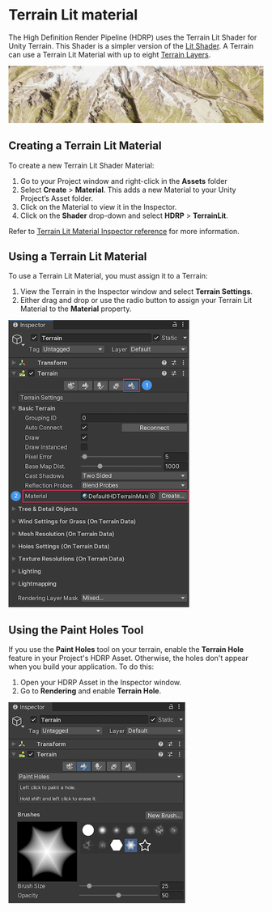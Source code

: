 # Terrain Lit material

The High Definition Render Pipeline (HDRP) uses the Terrain Lit Shader for Unity Terrain. This Shader is a simpler version of the [Lit Shader](lit-material.md). A Terrain can use a Terrain Lit Material with up to eight [Terrain Layers](https://docs.unity3d.com/Manual/class-TerrainLayer.html).

![](Images/HDRPFeatures-TerrainShader.png)

## Creating a Terrain Lit Material

To create a new Terrain Lit Shader Material:

1. Go to your Project window and right-click in the **Assets** folder
2. Select **Create** > **Material**. This adds a new Material to your Unity Project’s Asset folder.
3. Click on the Material to view it in the Inspector.
4. Click on the **Shader** drop-down and select **HDRP** > **TerrainLit**.

Refer to [Terrain Lit Material Inspector reference](terrain-lit-material-inspector-reference.md) for more information.

## Using a Terrain Lit Material

To use a Terrain Lit Material, you must assign it to a Terrain:

1. View the Terrain in the Inspector window and select **Terrain Settings**.
2. Either drag and drop or use the radio button to assign your Terrain Lit Material to the **Material** property.

![](Images/TerrainLitShader1.png)

## Using the Paint Holes Tool

If you use the **Paint Holes** tool on your terrain, enable the **Terrain Hole** feature in your Project's HDRP Asset. Otherwise, the holes don't appear when you build your application. To do this:

1. Open your HDRP Asset in the Inspector window.
2. Go to **Rendering** and enable **Terrain Hole**.

![](Images/TerrainPaintHoles.png)
